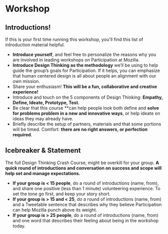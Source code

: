 # Workshop 

## Introductions!

If this is your first time running this workshop, you'll find this list of introduction material helpful.

* **Introduce yourself**, and feel free to personalize the reasons why you are involved in leading workshops on Participation at Mozilla.  
* **Introduce Design Thinking as the methodology** we’ll be using to help guide the group’s goals for Participation.  If it helps, you can emphasize that human centered design is all about people an alignment with our own mission.  
* Share your enthusiasm! **This will be a fun, collaborative and creative experience!**
* Introduce and touch on the 5 components of Design Thinking:
**Empathy, Define, Ideate, Prototype, Test.**
* Be clear that this course **can help people look both define and **solve for problems problem in a new and innovative ways**, or help ideate on ideas they may already have.
* Briefly describe the setup of partners, materials and that some portions will be timed.  Comfort:  **there are no right answers, or perfection required**.

## Icebreaker & Statement

The full Design Thinking Crash Course, might be overkill for your group.  **A quick round of introductions and conversation on success and scope will help set and manage expectations.** 

* **If your group is < 15 people**, do a round of introductions (name, from), and share one positive (less than 1 minute) volunteering experience.  To set the tone  go first, and keep your story short.
* **If your group is > 15 and < 25**, do a round of introductions (name, from) and a Tweetable sentence that describes why they believe Participation can help Mozilla punch above its weight.
* **If your group is > 25 people**, do a round of introductions (name, from) and one word that describes their feeling about being in the workshop today. 


